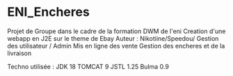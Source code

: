 # ENI_Encheres

Projet de Groupe dans le cadre de la formation DWM de l'eni 
Creation d'une webapp en J2E sur le theme de Ebay 
Auteur : Nikotiine/Speedou/
Gestion des utilisateur / Admin 
Mis en ligne des vente 
Gestion des encheres et de la livraison 

Techno utilisée : 
JDK 18
TOMCAT 9 
JSTL 1.25
Bulma 0.9


